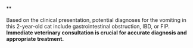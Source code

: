 **

Based on the clinical presentation, potential diagnoses for the vomiting in this 2-year-old cat include gastrointestinal obstruction, IBD, or FIP. **Immediate veterinary consultation is crucial for accurate diagnosis and appropriate treatment.**